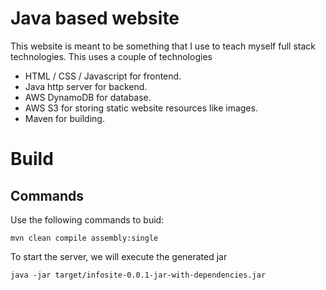 # Java based website
This website is meant to be something that I use to teach myself full stack technologies. This uses a couple of technologies

* HTML / CSS / Javascript for frontend.
* Java http server for backend.
* AWS DynamoDB for database.
* AWS S3 for storing static website resources like images.
* Maven for building.

# Build
## Commands
Use the following commands to buid:
```
mvn clean compile assembly:single
```

To start the server, we will execute the generated jar
```
java -jar target/infosite-0.0.1-jar-with-dependencies.jar
```